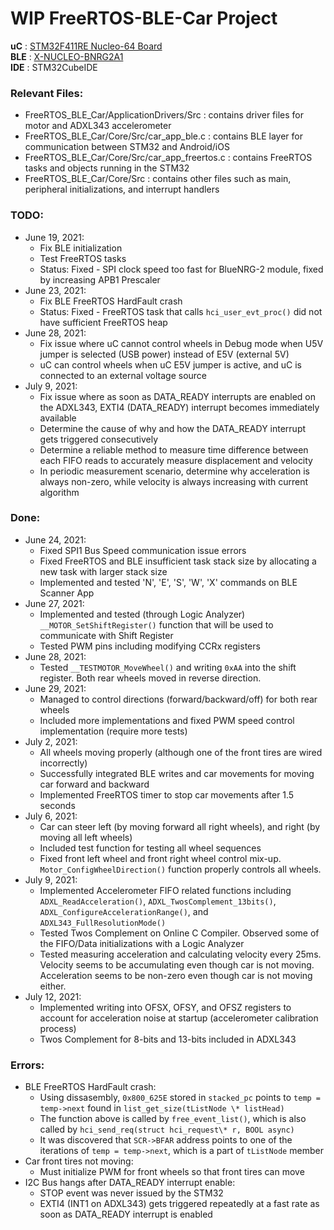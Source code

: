 # WIP FreeRTOS-BLE-Car Project #

**uC**  : [STM32F411RE Nucleo-64 Board](https://www.st.com/resource/en/datasheet/stm32f411re.pdf) <br>
**BLE** : [X-NUCLEO-BNRG2A1](https://www.st.com/resource/en/user_manual/dm00673688-getting-started-with-the-xnucleobnrg2a1-ble-expansion-board-based-on-bluenrgm2sp-module-for-stm32-nucleo-stmicroelectronics.pdf) <br>
**IDE** : STM32CubeIDE <br>

### Relevant Files:
* FreeRTOS_BLE_Car/ApplicationDrivers/Src : contains driver files for motor and ADXL343 accelerometer
* FreeRTOS_BLE_Car/Core/Src/car_app_ble.c : contains BLE layer for communication between STM32 and Android/iOS
* FreeRTOS_BLE_Car/Core/Src/car_app_freertos.c : contains FreeRTOS tasks and objects running in the STM32
* FreeRTOS_BLE_Car/Core/Src : contains other files such as main, peripheral initializations, and interrupt handlers








### TODO:
* June 19, 2021:
	* Fix BLE initialization
	* Test FreeRTOS tasks
	* Status: Fixed - SPI clock speed too fast for BlueNRG-2 module, fixed by increasing APB1 Prescaler
* June 23, 2021:
	* Fix BLE FreeRTOS HardFault crash
	* Status: Fixed - FreeRTOS task that calls `hci_user_evt_proc()` did not have sufficient FreeRTOS heap
* June 28, 2021:
	* Fix issue where uC cannot control wheels in Debug mode when U5V jumper is selected (USB power) instead of E5V (external 5V)
	* uC can control wheels when uC E5V jumper is active, and uC is connected to an external voltage source
* July 9, 2021:
	* Fix issue where as soon as DATA_READY interrupts are enabled on the ADXL343, EXTI4 (DATA_READY) interrupt becomes immediately available
	* Determine the cause of why and how the DATA_READY interrupt gets triggered consecutively
	* Determine a reliable method to measure time difference between each FIFO reads to accurately measure displacement and velocity
	* In periodic measurement scenario, determine why acceleration is always non-zero, while velocity is always increasing with current algorithm
	

### Done:
* June 24, 2021:
	* Fixed SPI1 Bus Speed communication issue errors
	* Fixed FreeRTOS and BLE insufficient task stack size by allocating a new task with larger stack size
	* Implemented and tested 'N', 'E', 'S', 'W', 'X' commands on BLE Scanner App
* June 27, 2021:
	* Implemented and tested (through Logic Analyzer) `__MOTOR_SetShiftRegister()` function that will be used to communicate with Shift Register
	* Tested PWM pins including modifying CCRx registers
* June 28, 2021:
	* Tested `__TESTMOTOR_MoveWheel()` and writing `0xAA` into the shift register. Both rear wheels moved in reverse direction.
* June 29, 2021:
	* Managed to control directions (forward/backward/off) for both rear wheels
	* Included more implementations and fixed PWM speed control implementation (require more tests)
* July 2, 2021:
	* All wheels moving properly (although one of the front tires are wired incorrectly)
	* Successfully integrated BLE writes and car movements for moving car forward and backward
	* Implemented FreeRTOS timer to stop car movements after 1.5 seconds
* July 6, 2021:
	* Car can steer left (by moving forward all right wheels), and right (by moving all left wheels)
	* Included test function for testing all wheel sequences
	* Fixed front left wheel and front right wheel control mix-up. `Motor_ConfigWheelDirection()` function properly controls all wheels.
* July 9, 2021:
	* Implemented Accelerometer FIFO related functions including `ADXL_ReadAcceleration()`, `ADXL_TwosComplement_13bits()`, `ADXL_ConfigureAccelerationRange()`, and `ADXL343_FullResolutionMode()`
	* Tested Twos Complement on Online C Compiler. Observed some of the FIFO/Data initializations with a Logic Analyzer
	* Tested measuring acceleration and calculating velocity every 25ms. Velocity seems to be accumulating even though car is not moving. Acceleration seems to be non-zero even though car is not moving either.
* July 12, 2021:
	* Implemented writing into OFSX, OFSY, and OFSZ registers to account for acceleration noise at startup (accelerometer calibration process)
	* Twos Complement for 8-bits and 13-bits included in ADXL343

	
### Errors:
* BLE FreeRTOS HardFault crash:
	* Using dissasembly, `0x800_625E` stored in `stacked_pc` points to `temp = temp->next` found in `list_get_size(tListNode \* listHead)`
	* The function above is called by `free_event_list()`, which is also called by `hci_send_req(struct hci_request\* r, BOOL async)`
	* It was discovered that `SCR->BFAR` address points to one of the iterations of `temp = temp->next`, which is a part of `tListNode` member
* Car front tires not moving:
	* Must initialize PWM for front wheels so that front tires can move
* I2C Bus hangs after DATA_READY interrupt enable:
	* STOP event was never issued by the STM32
	* EXTI4 (INT1 on ADXL343) gets triggered repeatedly at a fast rate as soon as DATA_READY interrupt is enabled
